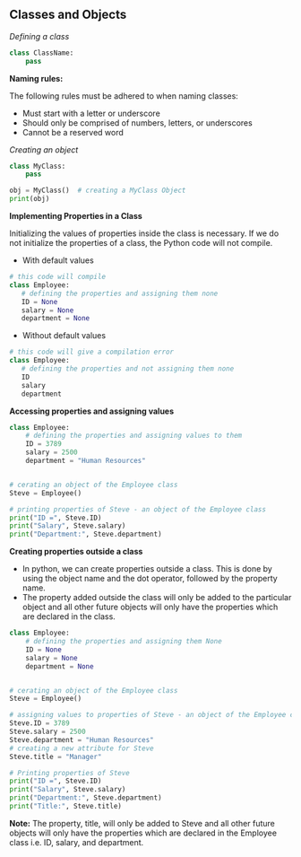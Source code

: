## Classes and Objects

*Defining a class*

```python
class ClassName:
    pass
```
**Naming rules:**

The following rules must be adhered to when naming classes:
 - Must start with a letter or underscore
 - Should only be comprised of numbers, letters, or underscores
 - Cannot be a reserved word

*Creating an object* 

```python
class MyClass:
    pass

obj = MyClass()  # creating a MyClass Object
print(obj)
```

**Implementing Properties in a Class**

Initializing the values of properties inside the class is necessary. If we do not initialize the properties of a class, the Python code will not compile.
- With default values
 ```python
# this code will compile
class Employee:
    # defining the properties and assigning them none
    ID = None
    salary = None
    department = None
 ```

- Without default values
 ```python
# this code will give a compilation error
class Employee:
    # defining the properties and not assigning them none
    ID
    salary
    department
 ```
**Accessing properties and assigning values**
    
```python
class Employee:
    # defining the properties and assigning values to them
    ID = 3789
    salary = 2500
    department = "Human Resources"


# cerating an object of the Employee class
Steve = Employee()

# printing properties of Steve - an object of the Employee class
print("ID =", Steve.ID)
print("Salary", Steve.salary)
print("Department:", Steve.department)
```

**Creating properties outside a class**

- In python, we can create properties outside a class. This is done by using the object name and the dot operator, followed by the property name.
- The property added outside the class will only be added to the particular object and all other future objects will only have the properties which are declared in the class.

```python
class Employee:
    # defining the properties and assigning them None
    ID = None
    salary = None
    department = None


# cerating an object of the Employee class
Steve = Employee()

# assigning values to properties of Steve - an object of the Employee class
Steve.ID = 3789
Steve.salary = 2500
Steve.department = "Human Resources"
# creating a new attribute for Steve
Steve.title = "Manager"

# Printing properties of Steve
print("ID =", Steve.ID)
print("Salary", Steve.salary)
print("Department:", Steve.department)
print("Title:", Steve.title)
```
**Note:** The property, title, will only be added to Steve and all other future objects will only have the properties which are declared in the Employee class i.e. ID, salary, and department.